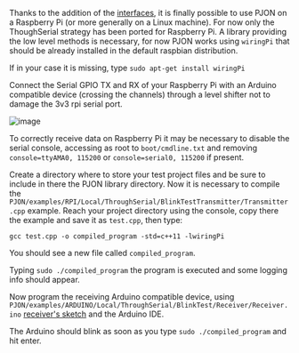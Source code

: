 Thanks to the addition of the [interfaces](https://github.com/gioblu/PJON/tree/master/src/interfaces), it is finally possible to use PJON on a Raspberry Pi (or more generally on a Linux machine). For now only the ThoughSerial strategy has been ported for Raspberry Pi. A library providing the low level methods is necessary, for now PJON works using `wiringPi` that should be already installed in the default raspbian distribution.

If in your case it is missing, type `sudo apt-get install wiringPi`

Connect the Serial GPIO TX and RX of your Raspberry Pi with an Arduino compatible device (crossing the channels) through a level shifter not to damage the 3v3 rpi serial port.

![image](http://www.pjon.org/assets/images/PJON-RPI-UNO-level-shifter.jpg)

To correctly receive data on Raspberry Pi it may be necessary to disable the serial console, accessing as root to `boot/cmdline.txt` and removing `console=ttyAMA0, 115200`  or `console=serial0, 115200` if present.

Create a directory where to store your test project files and be sure to include in there the PJON library directory.
Now it is necessary to compile the `PJON/examples/RPI/Local/ThroughSerial/BlinkTestTransmitter/Transmitter.cpp` example. Reach your project directory using the console, copy there the example and save it as `test.cpp`, then type:

`gcc test.cpp -o compiled_program -std=c++11 -lwiringPi`

You should see a new file called `compiled_program`.

Typing `sudo ./compiled_program` the program is executed and some logging info should appear.

Now program the receiving Arduino compatible device, using `PJON/examples/ARDUINO/Local/ThroughSerial/BlinkTest/Receiver/Receiver.ino` [receiver's sketch](https://github.com/gioblu/PJON/blob/master/examples/ARDUINO/Local/ThroughSerial/BlinkTest/Receiver/Receiver.ino) and the Arduino IDE.

The Arduino should blink as soon as you type `sudo ./compiled_program` and hit enter.
